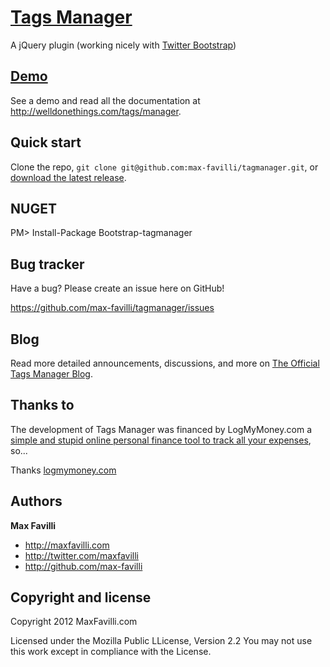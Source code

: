 [Tags Manager](http://welldonethings.com/tags/manager)
==========

A jQuery plugin (working nicely with [Twitter Bootstrap](http://twitter.github.com/bootstrap))


[Demo](http://welldonethings.com/tags/manager)
-----------

See a demo and read all the documentation at http://welldonethings.com/tags/manager.


Quick start
-----------

Clone the repo, `git clone git@github.com:max-favilli/tagmanager.git`, or [download the latest release](https://github.com/max-favilli/tagmanager/zipball/master).


NUGET 
-----------

PM> Install-Package Bootstrap-tagmanager


Bug tracker
-----------

Have a bug? Please create an issue here on GitHub!

https://github.com/max-favilli/tagmanager/issues


Blog
----

Read more detailed announcements, discussions, and more on [The Official Tags Manager Blog](http://welldonethings.com/tags/manager).


Thanks to
------------

The development of Tags Manager was financed by LogMyMoney.com a [simple and stupid online personal finance tool to track all your expenses](https:logmymoney.com), so...

Thanks [logmymoney.com](https:logmymoney.com)


Authors
-------

**Max Favilli**

+ http://maxfavilli.com
+ http://twitter.com/maxfavilli
+ http://github.com/max-favilli


Copyright and license
---------------------

Copyright 2012 MaxFavilli.com

Licensed under the Mozilla Public LLicense, Version 2.2
You may not use this work except in compliance with the License.

